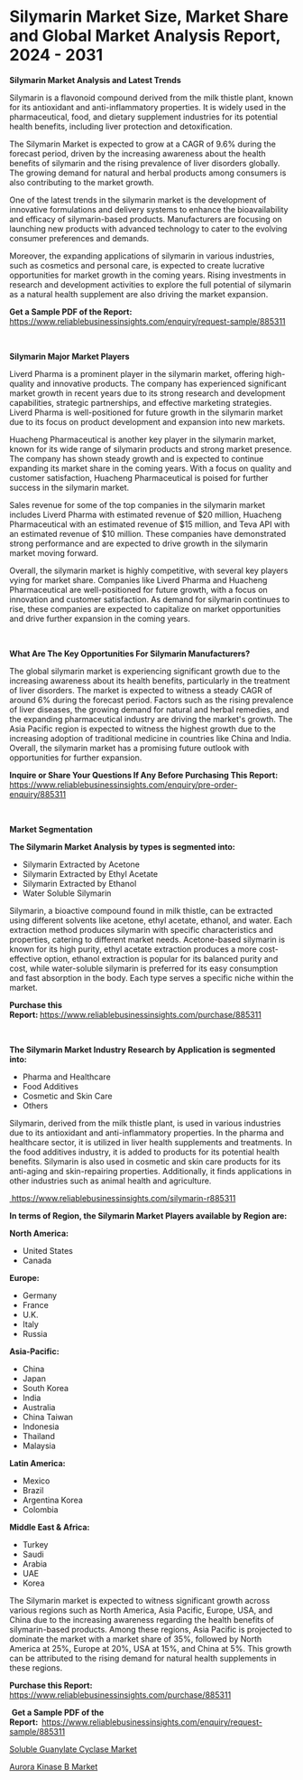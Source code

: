 <p><h1>Silymarin Market Size, Market Share and Global Market Analysis Report, 2024 - 2031</h1></p><p><strong>Silymarin Market Analysis and Latest Trends</strong></p>
<p><p>Silymarin is a flavonoid compound derived from the milk thistle plant, known for its antioxidant and anti-inflammatory properties. It is widely used in the pharmaceutical, food, and dietary supplement industries for its potential health benefits, including liver protection and detoxification.</p><p>The Silymarin Market is expected to grow at a CAGR of 9.6% during the forecast period, driven by the increasing awareness about the health benefits of silymarin and the rising prevalence of liver disorders globally. The growing demand for natural and herbal products among consumers is also contributing to the market growth.</p><p>One of the latest trends in the silymarin market is the development of innovative formulations and delivery systems to enhance the bioavailability and efficacy of silymarin-based products. Manufacturers are focusing on launching new products with advanced technology to cater to the evolving consumer preferences and demands.</p><p>Moreover, the expanding applications of silymarin in various industries, such as cosmetics and personal care, is expected to create lucrative opportunities for market growth in the coming years. Rising investments in research and development activities to explore the full potential of silymarin as a natural health supplement are also driving the market expansion.</p></p>
<p><strong>Get a Sample PDF of the Report:&nbsp;</strong> <a href="https://www.reliablebusinessinsights.com/enquiry/request-sample/885311">https://www.reliablebusinessinsights.com/enquiry/request-sample/885311</a></p>
<p>&nbsp;</p>
<p><strong>Silymarin Major Market Players</strong></p>
<p><p>Liverd Pharma is a prominent player in the silymarin market, offering high-quality and innovative products. The company has experienced significant market growth in recent years due to its strong research and development capabilities, strategic partnerships, and effective marketing strategies. Liverd Pharma is well-positioned for future growth in the silymarin market due to its focus on product development and expansion into new markets.</p><p>Huacheng Pharmaceutical is another key player in the silymarin market, known for its wide range of silymarin products and strong market presence. The company has shown steady growth and is expected to continue expanding its market share in the coming years. With a focus on quality and customer satisfaction, Huacheng Pharmaceutical is poised for further success in the silymarin market.</p><p>Sales revenue for some of the top companies in the silymarin market includes Liverd Pharma with estimated revenue of $20 million, Huacheng Pharmaceutical with an estimated revenue of $15 million, and Teva API with an estimated revenue of $10 million. These companies have demonstrated strong performance and are expected to drive growth in the silymarin market moving forward.</p><p>Overall, the silymarin market is highly competitive, with several key players vying for market share. Companies like Liverd Pharma and Huacheng Pharmaceutical are well-positioned for future growth, with a focus on innovation and customer satisfaction. As demand for silymarin continues to rise, these companies are expected to capitalize on market opportunities and drive further expansion in the coming years.</p></p>
<p>&nbsp;</p>
<p><strong>What Are The Key Opportunities For Silymarin Manufacturers?</strong></p>
<p><p>The global silymarin market is experiencing significant growth due to the increasing awareness about its health benefits, particularly in the treatment of liver disorders. The market is expected to witness a steady CAGR of around 6% during the forecast period. Factors such as the rising prevalence of liver diseases, the growing demand for natural and herbal remedies, and the expanding pharmaceutical industry are driving the market's growth. The Asia Pacific region is expected to witness the highest growth due to the increasing adoption of traditional medicine in countries like China and India. Overall, the silymarin market has a promising future outlook with opportunities for further expansion.</p></p>
<p><strong>Inquire or Share Your Questions If Any Before Purchasing This Report:</strong> <a href="https://www.reliablebusinessinsights.com/enquiry/pre-order-enquiry/885311">https://www.reliablebusinessinsights.com/enquiry/pre-order-enquiry/885311</a></p>
<p>&nbsp;</p>
<p><strong>Market Segmentation</strong></p>
<p><strong>The Silymarin Market Analysis by types is segmented into:</strong></p>
<p><ul><li>Silymarin Extracted by Acetone</li><li>Silymarin Extracted by Ethyl Acetate</li><li>Silymarin Extracted by Ethanol</li><li>Water Soluble Silymarin</li></ul></p>
<p><p>Silymarin, a bioactive compound found in milk thistle, can be extracted using different solvents like acetone, ethyl acetate, ethanol, and water. Each extraction method produces silymarin with specific characteristics and properties, catering to different market needs. Acetone-based silymarin is known for its high purity, ethyl acetate extraction produces a more cost-effective option, ethanol extraction is popular for its balanced purity and cost, while water-soluble silymarin is preferred for its easy consumption and fast absorption in the body. Each type serves a specific niche within the market.</p></p>
<p><strong>Purchase this Report:&nbsp;</strong><a href="https://www.reliablebusinessinsights.com/purchase/885311">https://www.reliablebusinessinsights.com/purchase/885311</a></p>
<p>&nbsp;</p>
<p><strong>The Silymarin Market Industry Research by Application is segmented into:</strong></p>
<p><ul><li>Pharma and Healthcare</li><li>Food Additives</li><li>Cosmetic and Skin Care</li><li>Others</li></ul></p>
<p><p>Silymarin, derived from the milk thistle plant, is used in various industries due to its antioxidant and anti-inflammatory properties. In the pharma and healthcare sector, it is utilized in liver health supplements and treatments. In the food additives industry, it is added to products for its potential health benefits. Silymarin is also used in cosmetic and skin care products for its anti-aging and skin-repairing properties. Additionally, it finds applications in other industries such as animal health and agriculture.</p></p>
<p><a href="https://www.reliablebusinessinsights.com/silymarin-r885311">&nbsp;https://www.reliablebusinessinsights.com/silymarin-r885311</a></p>
<p><strong>In terms of Region, the Silymarin Market Players available by Region are:</strong></p>
<p>
    <p> <strong> North America: </strong>
        <ul>
            <li>United States</li>
            <li>Canada</li>
        </ul>
        </p> 
    <p> <strong> Europe: </strong>
        <ul>
            <li>Germany</li>
            <li>France</li>
            <li>U.K.</li>
            <li>Italy</li>
            <li>Russia</li>
        </ul>
        </p> 
    <p> <strong> Asia-Pacific: </strong>
        <ul>
            <li>China</li>
            <li>Japan</li>
            <li>South Korea</li>
            <li>India</li>
            <li>Australia</li>
            <li>China Taiwan</li>
            <li>Indonesia</li>
            <li>Thailand</li>
            <li>Malaysia</li>
        </ul>
        </p> 
    <p> <strong> Latin America: </strong>
        <ul>
            <li>Mexico</li>
            <li>Brazil</li>
            <li>Argentina Korea</li>
            <li>Colombia</li>
        </ul>
        </p> 
    <p> <strong> Middle East & Africa: </strong>
        <ul>
            <li>Turkey</li>
            <li>Saudi</li>
            <li>Arabia</li>
            <li>UAE</li>
            <li>Korea</li>
        </ul>
    </p>
    </p>
<p><p>The Silymarin market is expected to witness significant growth across various regions such as North America, Asia Pacific, Europe, USA, and China due to the increasing awareness regarding the health benefits of silymarin-based products. Among these regions, Asia Pacific is projected to dominate the market with a market share of 35%, followed by North America at 25%, Europe at 20%, USA at 15%, and China at 5%. This growth can be attributed to the rising demand for natural health supplements in these regions.</p></p>
<p><strong>Purchase this Report: </strong><a href="https://www.reliablebusinessinsights.com/purchase/885311">https://www.reliablebusinessinsights.com/purchase/885311</a></p>
<p>&nbsp;<strong>Get a Sample PDF of the Report:&nbsp;&nbsp;</strong><a href="https://www.reliablebusinessinsights.com/enquiry/request-sample/885311">https://www.reliablebusinessinsights.com/enquiry/request-sample/885311</a></p>
<p><strong></strong></p>
<p><p><a href="https://github.com/BurtonGALEN/Market-Research-Report-List-1/blob/main/soluble-guanylate-cyclase-market.md">Soluble Guanylate Cyclase Market</a></p><p><a href="https://github.com/hlspriggs/Market-Research-Report-List-1/blob/main/aurora-kinase-b-market.md">Aurora Kinase B Market</a></p></p>